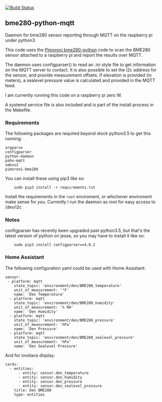 [![Build Status](https://travis-ci.org/Scott8586/bme280-python-mqtt.svg?branch=master)](https://travis-ci.org/Scott8586/bme280-python-mqtt)

## bme280-python-mqtt
Daemon for bme280 sensor reporting through MQTT on the raspberry pi under python3

This code uses the [Pimoroni bme280-python](https://github.com/pimoroni/bme280-python) code to scan the BME280 sensor attached to a raspberry pi and report the results over MQTT.

The daemon uses configparser() to read an .ini style file to get information on the MQTT server to contact.
It is also possible to set the i2c address for the sensor, and provide measurement offsets.
If elevation is provided (in meters), a sealevel pressure value is calculated and provided in the MQTT feed.

I am currently running this code on a raspberry pi zero W.

A systemd service file is also included and is part of the install process in the Makefile.

### Requirements

The following packages are required beyond stock python3.5 to get this running:

	argparse
	configparser
	python-daemon
	paho-mqtt
	smbus2
	pimoroni-bme280

You can install these using pip3 like so:

```
	sudo pip3 install -r requirements.txt
```

Install the requirements in the `root` enviroment, or whichever enviroment make sense for you. Currently I run the daemon as root for easy access to /dev/i2c

### Notes

configparser has recently been upgraded past python3.5, but that's the latest version of python on jesse, so you may have to install it like so:

```
	sudo pip3 install configparser==4.0.2
```

### Home Assistant

The following configuration yaml could be used with Home Assistant:

```
sensor:
 - platform: mqtt
    state_topic: 'environment/den/BME280_temperature'
    unit_of_measurement: '°F'
    name: 'Den Temperature'
  - platform: mqtt
    state_topic: 'environment/den/BME280_humidity'
    unit_of_measurement: '% RH'
    name: 'Den Humidity'    
  - platform: mqtt
    state_topic: 'environment/den/BME280_pressure'
    unit_of_measurement: 'hPa'
    name: 'Den Pressure'
  - platform: mqtt
    state_topic: 'environment/den/BME280_sealevel_pressure'
    unit_of_measurement: 'hPa'
    name: 'Den Sealevel Pressure'
```

And for lovelace display:

```
cards:
  - entities:
      - entity: sensor.den_temperature
      - entity: sensor.den_humidity
      - entity: sensor.den_pressure
      - entity: sensor.den_sealevel_pressure
    title: Den BME280
    type: entities
```


